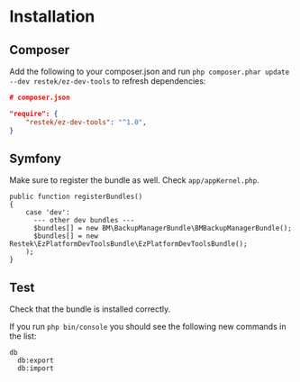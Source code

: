 # Installation

## Composer
Add the following to your composer.json and run `php composer.phar update --dev restek/ez-dev-tools` to refresh dependencies:

```json
# composer.json

"require": {
    "restek/ez-dev-tools": "^1.0",
}
```

## Symfony
Make sure to register the bundle as well. Check `app/appKernel.php`.

```
public function registerBundles()
{
    case 'dev':
      --- other dev bundles ---
      $bundles[] = new BM\BackupManagerBundle\BMBackupManagerBundle();
      $bundles[] = new Restek\EzPlatformDevToolsBundle\EzPlatformDevToolsBundle();
    );
}
```

## Test

Check that the bundle is installed correctly. 

If you run `php bin/console` you should see the following new commands in the list: 

```
db
  db:export
  db:import
```
